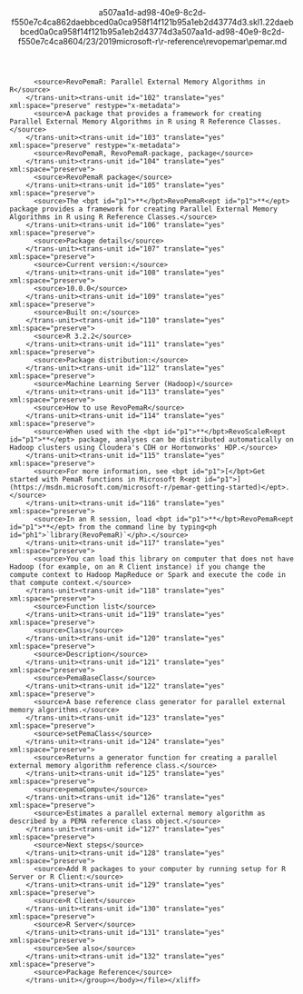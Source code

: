 <?xml version="1.0"?><xliff version="1.2" xmlns="urn:oasis:names:tc:xliff:document:1.2" xmlns:xsi="http://www.w3.org/2001/XMLSchema-instance" xsi:schemaLocation="urn:oasis:names:tc:xliff:document:1.2 xliff-core-1.2-transitional.xsd"><file datatype="xml" original="pemar.md" source-language="en-US" target-language="en-US"><header><tool tool-id="mdxliff" tool-name="mdxliff" tool-version="1.0-1931010" tool-company="Microsoft" /><xliffext:skl_file_name xmlns:xliffext="urn:microsoft:content:schema:xliffextensions">a507aa1d-ad98-40e9-8c2d-f550e7c4ca862daebbced0a0ca958f14f121b95a1eb2d43774d3.skl</xliffext:skl_file_name><xliffext:version xmlns:xliffext="urn:microsoft:content:schema:xliffextensions">1.2</xliffext:version><xliffext:ms.openlocfilehash xmlns:xliffext="urn:microsoft:content:schema:xliffextensions">2daebbced0a0ca958f14f121b95a1eb2d43774d3</xliffext:ms.openlocfilehash><xliffext:ms.sourcegitcommit xmlns:xliffext="urn:microsoft:content:schema:xliffextensions">a507aa1d-ad98-40e9-8c2d-f550e7c4ca86</xliffext:ms.sourcegitcommit><xliffext:ms.lasthandoff xmlns:xliffext="urn:microsoft:content:schema:xliffextensions">04/23/2019</xliffext:ms.lasthandoff><xliffext:ms.openlocfilepath xmlns:xliffext="urn:microsoft:content:schema:xliffextensions">microsoft-r\r-reference\revopemar\pemar.md</xliffext:ms.openlocfilepath></header><body><group id="content" extype="content"><trans-unit id="101" translate="yes" xml:space="preserve" restype="x-metadata">
          <source>RevoPemaR: Parallel External Memory Algorithms in R</source>
        </trans-unit><trans-unit id="102" translate="yes" xml:space="preserve" restype="x-metadata">
          <source>A package that provides a framework for creating Parallel External Memory Algorithms in R using R Reference Classes.</source>
        </trans-unit><trans-unit id="103" translate="yes" xml:space="preserve" restype="x-metadata">
          <source>RevoPemaR, RevoPemaR-package, package</source>
        </trans-unit><trans-unit id="104" translate="yes" xml:space="preserve">
          <source>RevoPemaR package</source>
        </trans-unit><trans-unit id="105" translate="yes" xml:space="preserve">
          <source>The <bpt id="p1">**</bpt>RevoPemaR<ept id="p1">**</ept> package provides a framework for creating Parallel External Memory Algorithms in R using R Reference Classes.</source>
        </trans-unit><trans-unit id="106" translate="yes" xml:space="preserve">
          <source>Package details</source>
        </trans-unit><trans-unit id="107" translate="yes" xml:space="preserve">
          <source>Current version:</source>
        </trans-unit><trans-unit id="108" translate="yes" xml:space="preserve">
          <source>10.0.0</source>
        </trans-unit><trans-unit id="109" translate="yes" xml:space="preserve">
          <source>Built on:</source>
        </trans-unit><trans-unit id="110" translate="yes" xml:space="preserve">
          <source>R 3.2.2</source>
        </trans-unit><trans-unit id="111" translate="yes" xml:space="preserve">
          <source>Package distribution:</source>
        </trans-unit><trans-unit id="112" translate="yes" xml:space="preserve">
          <source>Machine Learning Server (Hadoop)</source>
        </trans-unit><trans-unit id="113" translate="yes" xml:space="preserve">
          <source>How to use RevoPemaR</source>
        </trans-unit><trans-unit id="114" translate="yes" xml:space="preserve">
          <source>When used with the <bpt id="p1">**</bpt>RevoScaleR<ept id="p1">**</ept> package, analyses can be distributed automatically on Hadoop clusters using Cloudera's CDH or Hortonworks' HDP.</source>
        </trans-unit><trans-unit id="115" translate="yes" xml:space="preserve">
          <source>For more information, see <bpt id="p1">[</bpt>Get started with PemaR functions in Microsoft R<ept id="p1">](https://msdn.microsoft.com/microsoft-r/pemar-getting-started)</ept>.</source>
        </trans-unit><trans-unit id="116" translate="yes" xml:space="preserve">
          <source>In an R session, load <bpt id="p1">**</bpt>RevoPemaR<ept id="p1">**</ept> from the command line by typing<ph id="ph1">`library(RevoPemaR)`</ph>.</source>
        </trans-unit><trans-unit id="117" translate="yes" xml:space="preserve">
          <source>You can load this library on computer that does not have Hadoop (for example, on an R Client instance) if you change the compute context to Hadoop MapReduce or Spark and execute the code in that compute context.</source>
        </trans-unit><trans-unit id="118" translate="yes" xml:space="preserve">
          <source>Function list</source>
        </trans-unit><trans-unit id="119" translate="yes" xml:space="preserve">
          <source>Class</source>
        </trans-unit><trans-unit id="120" translate="yes" xml:space="preserve">
          <source>Description</source>
        </trans-unit><trans-unit id="121" translate="yes" xml:space="preserve">
          <source>PemaBaseClass</source>
        </trans-unit><trans-unit id="122" translate="yes" xml:space="preserve">
          <source>A base reference class generator for parallel external memory algorithms.</source>
        </trans-unit><trans-unit id="123" translate="yes" xml:space="preserve">
          <source>setPemaClass</source>
        </trans-unit><trans-unit id="124" translate="yes" xml:space="preserve">
          <source>Returns a generator function for creating a parallel external memory algorithm reference class.</source>
        </trans-unit><trans-unit id="125" translate="yes" xml:space="preserve">
          <source>pemaCompute</source>
        </trans-unit><trans-unit id="126" translate="yes" xml:space="preserve">
          <source>Estimates a parallel external memory algorithm as described by a PEMA reference class object.</source>
        </trans-unit><trans-unit id="127" translate="yes" xml:space="preserve">
          <source>Next steps</source>
        </trans-unit><trans-unit id="128" translate="yes" xml:space="preserve">
          <source>Add R packages to your computer by running setup for R Server or R Client:</source>
        </trans-unit><trans-unit id="129" translate="yes" xml:space="preserve">
          <source>R Client</source>
        </trans-unit><trans-unit id="130" translate="yes" xml:space="preserve">
          <source>R Server</source>
        </trans-unit><trans-unit id="131" translate="yes" xml:space="preserve">
          <source>See also</source>
        </trans-unit><trans-unit id="132" translate="yes" xml:space="preserve">
          <source>Package Reference</source>
        </trans-unit></group></body></file></xliff>